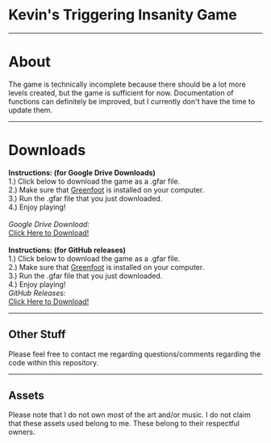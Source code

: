 # Kevin's Triggering Insanity Game

** **
# About
The game is technically incomplete because there should be a lot more levels created, but the game is sufficient for now. Documentation of functions can definitely be improved, but I currently don't have the time to update them.

** **
# Downloads
**Instructions: (for Google Drive Downloads)** <br />
1.) Click below to download the game as a .gfar file.  <br />
2.) Make sure that <a href="https://www.greenfoot.org/download">Greenfoot</a> is installed on your computer. <br />
3.) Run the .gfar file that you just downloaded. <br />
4.) Enjoy playing! <br />
<br />
*Google Drive Download:* <br />
<a title="*Release v1.0.0*" href="https://drive.google.com/uc?export=download&id=137uPne1VZ_L47HRAYZCkDnS0QJ_ny6sI">Click Here to Download! </a><br />
<br />
**Instructions: (for GitHub releases)** <br />
1.) Click below to download the game as a .gfar file.<br />
2.) Make sure that <a href="https://www.greenfoot.org/download">Greenfoot</a> is installed on your computer.<br />
3.) Run the .gfar file that you just downloaded.<br />
4.) Enjoy playing!<br />
*GitHub Releases:* <br />
<a title="*Release v1.0.0*" href="https://github.com/Kevin-Kwan/gsmst-TriggeringInsanityGame/releases/">Click Here to Download! </a>

** **
## Other Stuff
Please feel free to contact me regarding questions/comments regarding the code within this repository. <br />

** **
## Assets
Please note that I do not own most of the art and/or music. I do not claim that these assets used belong to me. These belong to their respectful owners.
